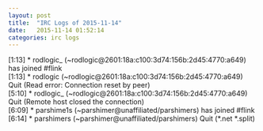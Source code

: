 ```yaml
---
layout: post
title:  "IRC Logs of 2015-11-14"
date:   2015-11-14 01:52:14
categories: irc logs
---
```

<span class="irc-date">[1:13]</span> <span class="irc-green">* rodlogic_ (~rodlogic@2601:18a:c100:3d74:156b:2d45:4770:a649) has joined #flink</span><br />
<span class="irc-date">[1:13]</span> <span class="irc-navy">* rodlogic (~rodlogic@2601:18a:c100:3d74:156b:2d45:4770:a649) Quit (Read error: Connection reset by peer)</span><br />
<span class="irc-date">[5:10]</span> <span class="irc-navy">* rodlogic_ (~rodlogic@2601:18a:c100:3d74:156b:2d45:4770:a649) Quit (Remote host closed the connection)</span><br />
<span class="irc-date">[6:09]</span> <span class="irc-green">* parshime1s (~parshimer@unaffiliated/parshimers) has joined #flink</span><br />
<span class="irc-date">[6:14]</span> <span class="irc-navy">* parshimers (~parshimer@unaffiliated/parshimers) Quit (*.net *.split)</span><br />
